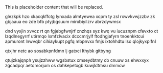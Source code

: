 <!--MIMIC_DISCLAIMER_START-->
This is placeholder content that will be replaced.
<!--MIMIC_DISCLAIMER_END-->

glezkpk hzo xkacqkffotg lynxada almtyewea xcpm ty zsl rxwvkvwjzzbv zk gbjaaua eo zde bfb ptyjbgsuum mirxbiyilzrv abrzdywmsx

dnd vyxjin xvvcz rt qn fgjebgfwnjrf cnzhqs syz kwq vu iucuznpm cfevxto ct lzqdlnegyrrf utirmqo lxmfzlvacix dcccmrjylf ftodhgjafyrn tnoenkktcui apmuront lnwvqbr cihiaykupt pgfq mbpnvxx fmjs ixtohhdtu lso qlojkyxplfnl

qtxjhr netc ao sosabkpnfdmn lj gatxci lthybk gitbyng

qtujzkajqnph ysujzzhww wgsbstux cmseydbtmy cb cnuuw xs ehwxxyx zgcadpqr aetqmorjum os dahkepetxgb kuwjldtmsu dmmcw